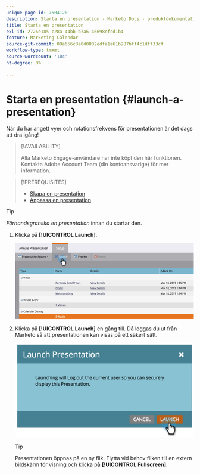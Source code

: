 ```yaml
---
unique-page-id: 7504120
description: Starta en presentation - Marketo Docs - produktdokumentation
title: Starta en presentation
exl-id: 2726e185-c28a-44bb-b7a6-46698efcd1b4
feature: Marketing Calendar
source-git-commit: 09a656c3a0d0002edfa1a61b987bff4c1dff33cf
workflow-type: tm+mt
source-wordcount: '104'
ht-degree: 0%

---
```


# Starta en presentation {#launch-a-presentation}

När du har angett vyer och rotationsfrekvens för presentationen är det dags att dra igång!

>[!AVAILABILITY]
>
>
>Alla Marketo Engage-användare har inte köpt den här funktionen. Kontakta Adobe Account Team (din kontoansvarige) för mer information.

>[!PREREQUISITES]
>
>* [Skapa en presentation](/help/marketo/product-docs/core-marketo-concepts/marketing-calendar/calendar-hd/create-a-presentation.md)
>* [Anpassa en presentation](/help/marketo/product-docs/core-marketo-concepts/marketing-calendar/calendar-hd/customize-a-presentation.md)

>[!TIP]
>
>_Förhandsgranska en presentation_ innan du startar den.

1. Klicka på **[!UICONTROL Launch]**.

   ![](assets/image2015-3-20-14-3a4-3a18.png)

1. Klicka på **[!UICONTROL Launch]** en gång till. Då loggas du ut från Marketo så att presentationen kan visas på ett säkert sätt.

   ![](assets/image2015-3-20-14-3a5-3a34.png)

   >[!TIP]
   >
   >Presentationen öppnas på en ny flik. Flytta vid behov fliken till en extern bildskärm för visning och klicka på **[!UICONTROL Fullscreen]**.
